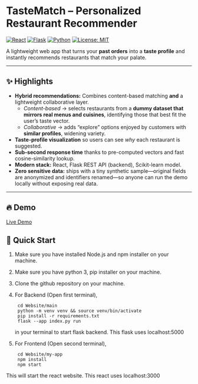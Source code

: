 
# TasteMatch – Personalized Restaurant Recommender
[![React](https://img.shields.io/badge/frontend-react-blue?logo=react)](#)
[![Flask](https://img.shields.io/badge/backend-flask-black?logo=flask)](#)
[![Python](https://img.shields.io/badge/ML-scikit--learn-yellow?logo=python)](#)
[![License: MIT](https://img.shields.io/badge/license-MIT-green)](#)

A lightweight web app that turns your **past orders** into a **taste profile** and instantly recommends restaurants that match your palate.  

---

## ✨ Highlights
- **Hybrid recommendations:** Combines content-based matching **and** a lightweight collaborative layer.  
  - *Content-based* → selects restaurants from a **dummy dataset that mirrors real menus and cuisines**, identifying those that best fit the user’s taste vector.  
  - *Collaborative* → adds “explore” options enjoyed by customers with **similar profiles**, widening variety.  
- **Taste-profile visualization** so users can see *why* each restaurant is suggested.  
- **Sub-second response time** thanks to pre-computed vectors and fast cosine-similarity lookup.  
- **Modern stack:** React, Flask REST API (backend), Scikit-learn model.  
- **Zero sensitive data:** ships with a tiny synthetic sample—original fields are anonymized and identifiers renamed—so anyone can run the demo locally without exposing real data.

---

## 🔥 Demo
<!-- Replace with your own links / GIFs -->
[Live Demo](assets/demo.gif)


## 🚀 Quick Start

1. Make sure you have installed Node.js and npm installer on your machine.

2. Make sure you have python 3, pip installer on your machine.

3. Clone the github repository on your machine.

4. For Backend (Open first terminal), 

        cd Website/main
        python -m venv venv && source venv/bin/activate
        pip install -r requirements.txt
        flask --app index.py run
        
   in your terminal to start flask backend. This flask uses localhost:5000 
   
5. For Frontend (Open second terminal), 
  
        cd Website/my-app
        npm install
        npm start
        
  This will start the react website. This react uses localhost:3000 
  
